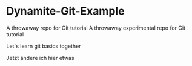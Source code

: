 # Dynamite-Git-Example
A throwaway repo for Git tutorial
A throwaway experimental repo for Git tutorial

Let´s learn git basics together

Jetzt ändere ich hier etwas

